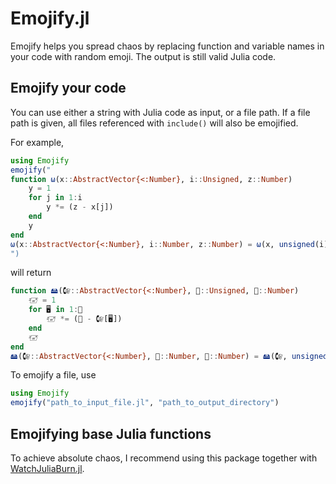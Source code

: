 # Emojify.jl

Emojify helps you spread chaos by replacing function and variable names in your code with random emoji.
The output is still valid Julia code.

## Emojify your code
You can use either a string with Julia code as input, or a file path.
If a file path is given, all files referenced with `include()` will also be emojified.

For example,
```julia
using Emojify
emojify("
function ω(x::AbstractVector{<:Number}, i::Unsigned, z::Number)
    y = 1
    for j in 1:i
        y *= (z - x[j])
    end
    y
end
ω(x::AbstractVector{<:Number}, i::Number, z::Number) = ω(x, unsigned(i), z)
")
```
will return
```julia
function 🖴(🕼::AbstractVector{<:Number}, 👖::Unsigned, 📄::Number)
    🖅 = 1
    for 🖥 in 1:👖
        🖅 *= (📄 - 🕼[🖥])
    end
    🖅
end
🖴(🕼::AbstractVector{<:Number}, 👖::Number, 📄::Number) = 🖴(🕼, unsigned(👖), 📄)
```

To emojify a file, use
```julia
using Emojify
emojify("path_to_input_file.jl", "path_to_output_directory")
```

## Emojifying base Julia functions
To achieve absolute chaos, I recommend using this package together with [WatchJuliaBurn.jl](https://github.com/theogf/WatchJuliaBurn.jl).
